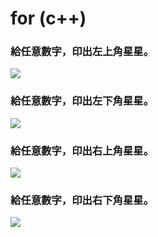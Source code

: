for (c++)
==
### 給任意數字，印出左上角星星。
  
![](https://i.imgur.com/P7mXIGX.png)

### 給任意數字，印出左下角星星。
  
![](https://i.imgur.com/kSBQQkb.png)


### 給任意數字，印出右上角星星。
  
![](https://i.imgur.com/NJISuTD.png)


### 給任意數字，印出右下角星星。

![](https://i.imgur.com/Blyz6J2.png)

